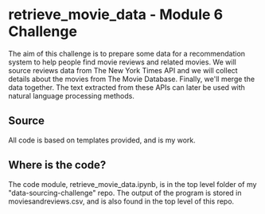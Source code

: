 # retrieve_movie_data - Module 6 Challenge
The aim of this challenge is to prepare some data for a recommendation system to help people find movie reviews and related movies. We will source reviews data from The New York Times API and we will collect details about the movies from The Movie Database.  Finally, we'll merge the data together. The text extracted from these APIs can later be used with natural language processing methods.

## Source
All code is based on templates provided, and is my work.

## Where is the code?
The code module, retrieve_movie_data.ipynb, is in the top level folder of my "data-sourcing-challenge" repo.
The output of the program is stored in moviesandreviews.csv, and is also found in the top level of this repo.
